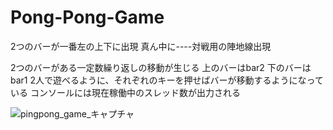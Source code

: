 # Pong-Pong-Game
2つのバーが一番左の上下に出現
真ん中に----対戦用の陣地線出現

2つのバーがある一定数繰り返しの移動が生じる
上のバーはbar2
下のバーはbar1
2人で遊べるように、それぞれのキーを押せばバーが移動するようになっている
コンソールには現在稼働中のスレッド数が出力される

![pingpong_game_キャプチャ](https://user-images.githubusercontent.com/39981286/129738799-99411254-d9a2-4994-8782-0519a94b22b6.PNG)
